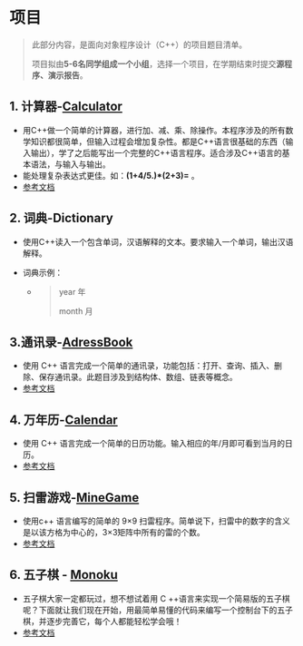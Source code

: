 # 项目

> 此部分内容，是面向对象程序设计（C++）的项目题目清单。
>
> 项目拟由**5-6名同学组成一个小组**，选择一个项目，在学期结束时提交**源程序、演示报告**。

## 1. 计算器-[Calculator](https://www.shiyanlou.com/courses/75/labs/314/document)

- 用C++做一个简单的计算器，进行加、减、乘、除操作。本程序涉及的所有数学知识都很简单，但输入过程会增加复杂性。都是C++语言很基础的东西（输入输出），学了之后能写出一个完整的C++语言程序。适合涉及C++语言的基本语法，与输入与输出。
- 能处理复杂表达式更佳。如：**(1+4/5.)*(2+3)=** 。
- [参考文档](./Projects/Calculator/C%E8%AF%AD%E8%A8%80%E5%88%B6%E4%BD%9C%E7%AE%80%E5%8D%95%E8%AE%A1%E7%AE%97%E5%99%A8%20-%20%E5%AE%9E%E9%AA%8C%E6%A5%BC.html)

## 2. 词典-Dictionary

- 使用C++读入一个包含单词，汉语解释的文本。要求输入一个单词，输出汉语解释。

- 词典示例：

  - > year  年
    >
    > month  月

## 3.通讯录-[AdressBook](https://www.shiyanlou.com/courses/125/labs/402/document)

- 使用 C++ 语言完成一个简单的通讯录，功能包括：打开、查询、插入、删除、保存通讯录。此题目涉及到结构体、数组、链表等概念。
- [参考文档](https://www.shiyanlou.com/courses/125/labs/402/document)

## 4. 万年历-[Calendar](https://www.shiyanlou.com/courses/126/labs/405/document) 

- 使用 C++ 语言完成一个简单的日历功能。输入相应的年/月即可看到当月的日历。
- [参考文档](https://www.shiyanlou.com/courses/126/labs/405/document)

## 5. 扫雷游戏-[MineGame](https://www.shiyanlou.com/courses/116/labs/385/document)

- 使用c++ 语言编写的简单的 9×9 扫雷程序。简单说下，扫雷中的数字的含义是以该方格为中心的，3×3矩阵中所有的雷的个数。
- [参考文档](https://www.shiyanlou.com/courses/116/labs/385/document)

## 6. 五子棋 - [Monoku](https://www.shiyanlou.com/courses/313/labs/966/document)

- 五子棋大家一定都玩过，想不想试着用 C ++语言来实现一个简易版的五子棋呢？下面就让我们现在开始，用最简单易懂的代码来编写一个控制台下的五子棋，并逐步完善它，每个人都能轻松学会哦！
- [参考文档](https://www.shiyanlou.com/courses/313/labs/966/document)